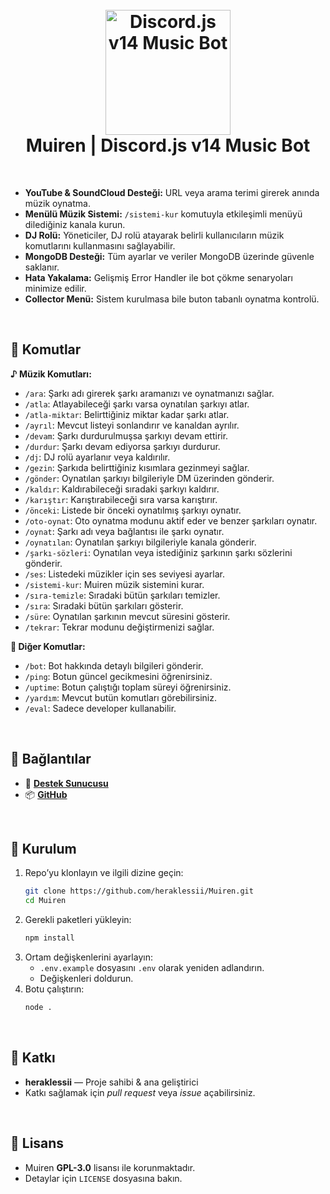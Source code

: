 <h1 align="center">
  <br>
  <a href="https://github.com/heraklessii"><img src="https://images-ext-1.discordapp.net/external/9HXJKuf1w11StBIvbtHobmLAWNvvNb6k8hzWcltda6c/%3Fsize%3D1024/https/cdn.discordapp.com/avatars/1201831188927614996/f6395b2d4d82f3c40a3f332076778931.png?format=webp&quality=lossless&width=858&height=858" height="200" alt="Discord.js v14 Music Bot"></a>
  <br>
   Muiren | Discord.js v14 Music Bot
  <br>
</h1>

<br>

- **YouTube & SoundCloud Desteği:** URL veya arama terimi girerek anında müzik oynatma.
- **Menülü Müzik Sistemi:** `/sistemi-kur` komutuyla etkileşimli menüyü dilediğiniz kanala kurun.
- **DJ Rolü:** Yöneticiler, DJ rolü atayarak belirli kullanıcıların müzik komutlarını kullanmasını sağlayabilir.
- **MongoDB Desteği:** Tüm ayarlar ve veriler MongoDB üzerinde güvenle saklanır.
- **Hata Yakalama:** Gelişmiş Error Handler ile bot çökme senaryoları minimize edilir.
- **Collector Menü:** Sistem kurulmasa bile buton tabanlı oynatma kontrolü.

<br>

## 🚀 Komutlar 

**♪ Müzik Komutları:**
- `/ara`:  Şarkı adı girerek şarkı aramanızı ve oynatmanızı sağlar.
- `/atla`: Atlayabileceği şarkı varsa oynatılan şarkıyı atlar.
- `/atla-miktar`: Belirttiğiniz miktar kadar şarkı atlar. 
- `/ayrıl`: Mevcut listeyi sonlandırır ve kanaldan ayrılır.
- `/devam`: Şarkı durdurulmuşsa şarkıyı devam ettirir.
- `/durdur`: Şarkı devam ediyorsa şarkıyı durdurur. 
- `/dj`: DJ rolü ayarlanır veya kaldırılır.
- `/gezin`: Şarkıda belirttiğiniz kısımlara gezinmeyi sağlar.
- `/gönder`: Oynatılan şarkıyı bilgileriyle DM üzerinden gönderir.
- `/kaldır`: Kaldırabileceği sıradaki şarkıyı kaldırır.
- `/karıştır`: Karıştırabileceği sıra varsa karıştırır. 
- `/önceki`: Listede bir önceki oynatılmış şarkıyı oynatır.
- `/oto-oynat`: Oto oynatma modunu aktif eder ve benzer şarkıları oynatır.
- `/oynat`: Şarkı adı veya bağlantısı ile şarkı oynatır.
- `/oynatılan`: Oynatılan şarkıyı bilgileriyle kanala gönderir.
- `/şarkı-sözleri`: Oynatılan veya istediğiniz şarkının şarkı sözlerini gönderir.
- `/ses`: Listedeki müzikler için ses seviyesi ayarlar.
- `/sistemi-kur`: Muiren müzik sistemini kurar.
- `/sıra-temizle`: Sıradaki bütün şarkıları temizler.
- `/sıra`: Sıradaki bütün şarkıları gösterir.
- `/süre`: Oynatılan şarkının mevcut süresini gösterir.
- `/tekrar`: Tekrar modunu değiştirmenizi sağlar.

**📝 Diğer Komutlar:**
- `/bot`: Bot hakkında detaylı bilgileri gönderir.
- `/ping`: Botun güncel gecikmesini öğrenirsiniz.
- `/uptime`: Botun çalıştığı toplam süreyi öğrenirsiniz.
- `/yardım`: Mevcut butün komutları görebilirsiniz.
- `/eval`: Sadece developer kullanabilir.

<br>

## 🔗 Bağlantılar

- 🤝 [**Destek Sunucusu**](https://discord.gg/tsumi)  
- 📦 [**GitHub**](https://github.com/heraklessii/Muiren)  

<br>

## 🚀 Kurulum

1. Repo’yu klonlayın ve ilgili dizine geçin:
   ```bash
   git clone https://github.com/heraklessii/Muiren.git
   cd Muiren
   ```
2. Gerekli paketleri yükleyin:
   ```bash
   npm install
   ```
3. Ortam değişkenlerini ayarlayın:
   - `.env.example` dosyasını `.env` olarak yeniden adlandırın.  
   - Değişkenleri doldurun.
4. Botu çalıştırın:
   ```bash
   node .
   ```
<br>

## 🙌 Katkı

- **heraklessii** — Proje sahibi & ana geliştirici  
- Katkı sağlamak için *pull request* veya *issue* açabilirsiniz.  

<br>

## 📜 Lisans

- Muiren **GPL-3.0** lisansı ile korunmaktadır. 
- Detaylar için `LICENSE` dosyasına bakın.